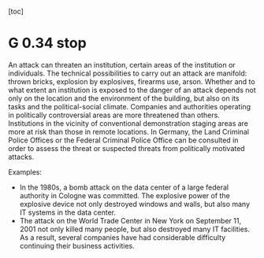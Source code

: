 [toc]
 
G 0.34 stop
===============

An attack can threaten an institution, certain areas of the institution or individuals. The technical possibilities to carry out an attack are manifold: thrown bricks, explosion by explosives, firearms use, arson. Whether and to what extent an institution is exposed to the danger of an attack depends not only on the location and the environment of the building, but also on its tasks and the political-social climate. Companies and authorities operating in politically controversial areas are more threatened than others. Institutions in the vicinity of conventional demonstration staging areas are more at risk than those in remote locations. In Germany, the Land Criminal Police Offices or the Federal Criminal Police Office can be consulted in order to assess the threat or suspected threats from politically motivated attacks.

Examples:

* In the 1980s, a bomb attack on the data center of a large federal authority in Cologne was committed. The explosive power of the explosive device not only destroyed windows and walls, but also many IT systems in the data center.
* The attack on the World Trade Center in New York on September 11, 2001 not only killed many people, but also destroyed many IT facilities. As a result, several companies have had considerable difficulty continuing their business activities.
